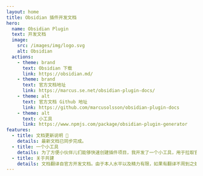 ```yaml
---
layout: home
title: Obsidian 插件开发文档
hero:
  name: Obsidian Plugin
  text: 开发文档
  image:
    src: /images/img/logo.svg
    alt: Obsidian
  actions:
    - theme: brand
      text: Obsidian 下载
      link: https://obsidian.md/
    - theme: brand
      text: 官方文档地址
      link: https://marcus.se.net/obsidian-plugin-docs/
    - theme: alt
      text: 官方文档 Github 地址
      link: https://github.com/marcusolsson/obsidian-plugin-docs
    - theme: alt
      text: 小工具
      link: https://www.npmjs.com/package/obsidian-plugin-generator
features:
  - title: 文档更新说明 📢
    details: 最新文档已同步完成。
  - title: 一个小工具
    details: 为了方便小伙伴儿们能够快速创建插件项目，我开发了一个小工具，用于拉取官方示例项目，并根据输入内容自动替换诸如插件 id，插件名称等信息。希望对小伙伴儿们有所帮助~
  - title: 关于共建
    details: 文档翻译自官方开发文档。由于本人水平以及精力有限，如果有翻译不周到之处还望海涵，方便的话可以提 Issue 以便让我修正~ 有愿意加入的小伙伴欢迎提PR~ 感谢诸位~ 🫶
---
```

